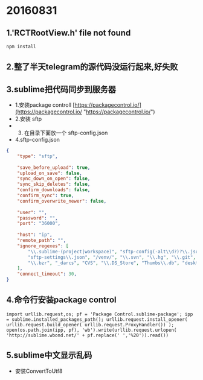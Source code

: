 # 20160831

## 1.'RCTRootView.h' file not found

```javascript
npm install
```

## 2.整了半天telegram的源代码没运行起来,好失败

## 3.sublime把代码同步到服务器

* 1.安装package controll
[https://packagecontrol.io/](https://packagecontrol.io/ "https://packagecontrol.io/")
* 2.安装 sftp
* 3. 在目录下面放一个 sftp-config.json
* 4.sftp-config.json
```json
{
    "type": "sftp",
		
    "save_before_upload": true,
    "upload_on_save": false,
    "sync_down_on_open": false,
    "sync_skip_deletes": false,
    "confirm_downloads": false,
    "confirm_sync": true,
    "confirm_overwrite_newer": false,
    
    "user": "",
    "password": "",
    "port": "36000",
    
    "host": "ip",
    "remote_path": "",
    "ignore_regexes": [
        "\\.sublime-(project|workspace)", "sftp-config(-alt\\d?)?\\.json",
        "sftp-settings\\.json", "/venv/", "\\.svn", "\\.hg", "\\.git",
        "\\.bzr", "_darcs", "CVS", "\\.DS_Store", "Thumbs\\.db", "desktop\\.ini"
    ],
    "connect_timeout": 30,
}
```

## 4.命令行安装package control
```
import urllib.request,os; pf = 'Package Control.sublime-package'; ipp = sublime.installed_packages_path(); urllib.request.install_opener( urllib.request.build_opener( urllib.request.ProxyHandler()) ); open(os.path.join(ipp, pf), 'wb').write(urllib.request.urlopen( 'http://sublime.wbond.net/' + pf.replace(' ','%20')).read())
```

## 5.sublime中文显示乱码
* 安装ConvertToUtf8




